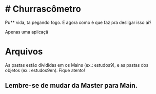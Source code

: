 # # Churrascômetro 

Pu** vida, ta pegando fogo. E agora como é que faz pra desligar isso ai?

Apenas uma aplicaçã


# Arquivos

As pastas estão divididas em os Mains (ex.: estudos9), e as pastas dos objetos (ex.: estudos9en). Fique atento!

## Lembre-se de mudar da Master para Main.
<!--stackedit_data:
eyJoaXN0b3J5IjpbMTAxNDMyNDcyNSwtODA2NzI1OTEzLC0xOT
U2NzE0NTUzXX0=
-->